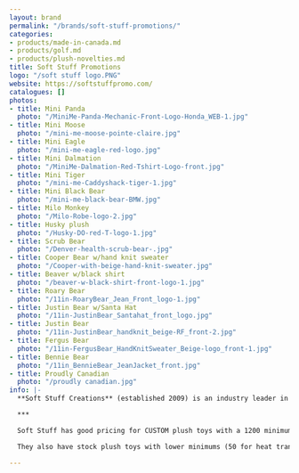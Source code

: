 ```yaml
---
layout: brand
permalink: "/brands/soft-stuff-promotions/"
categories:
- products/made-in-canada.md
- products/golf.md
- products/plush-novelties.md
title: Soft Stuff Promotions
logo: "/soft stuff logo.PNG"
website: https://softstuffpromo.com/
catalogues: []
photos:
- title: Mini Panda
  photo: "/MiniMe-Panda-Mechanic-Front-Logo-Honda_WEB-1.jpg"
- title: Mini Moose
  photo: "/mini-me-moose-pointe-claire.jpg"
- title: Mini Eagle
  photo: "/mini-me-eagle-red-logo.jpg"
- title: Mini Dalmation
  photo: "/MiniMe-Dalmation-Red-Tshirt-Logo-front.jpg"
- title: Mini Tiger
  photo: "/mini-me-Caddyshack-tiger-1.jpg"
- title: Mini Black Bear
  photo: "/mini-me-black-bear-BMW.jpg"
- title: Milo Monkey
  photo: "/Milo-Robe-logo-2.jpg"
- title: Husky plush
  photo: "/Husky-DO-red-T-logo-1.jpg"
- title: Scrub Bear
  photo: "/Denver-health-scrub-bear-.jpg"
- title: Cooper Bear w/hand knit sweater
  photo: "/Cooper-with-beige-hand-knit-sweater.jpg"
- title: Beaver w/black shirt
  photo: "/beaver-w-black-shirt-front-logo-1.jpg"
- title: Roary Bear
  photo: "/11in-RoaryBear_Jean_Front_logo-1.jpg"
- title: Justin Bear w/Santa Hat
  photo: "/11in-JustinBear_Santahat_front_logo.jpg"
- title: Justin Bear
  photo: "/11in-JustinBear_handknit_beige-RF_front-2.jpg"
- title: Fergus Bear
  photo: "/11in-FergusBear_HandKnitSweater_Beige-logo_front-1.jpg"
- title: Bennie Bear
  photo: "/11in_BennieBear_JeanJacket_front.jpg"
- title: Proudly Canadian
  photo: "/proudly canadian.jpg"
info: |-
  **Soft Stuff Creations** (established 2009) is an industry leader in premium custom plush toys and other soft products. It has the most innovative and creative golf head covers available today through its [Creative Covers for Golf](https://creativecoversforgolf.com/) division.

  ***

  Soft Stuff has good pricing for CUSTOM plush toys with a 1200 minimum. Custom orders also have the option to pay for a "sample" to see before producing the 1199 others! :)

  They also have stock plush toys with lower minimums (50 for heat transfers or 24 pieces for embroidery) . Most of the photos shown are from the stock plush toys.

---
```

